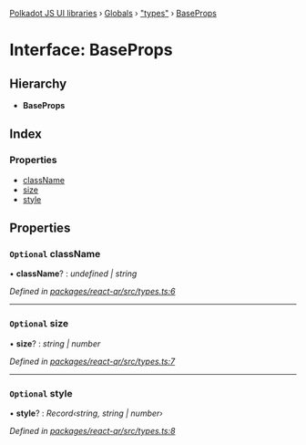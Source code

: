 [Polkadot JS UI libraries](../README.md) › [Globals](../globals.md) › ["types"](../modules/_types_.md) › [BaseProps](_types_.baseprops.md)

# Interface: BaseProps

## Hierarchy

* **BaseProps**

## Index

### Properties

* [className](_types_.baseprops.md#optional-classname)
* [size](_types_.baseprops.md#optional-size)
* [style](_types_.baseprops.md#optional-style)

## Properties

### `Optional` className

• **className**? : *undefined | string*

*Defined in [packages/react-qr/src/types.ts:6](https://github.com/polkadot-js/ui/blob/9579e6b7/packages/react-qr/src/types.ts#L6)*

___

### `Optional` size

• **size**? : *string | number*

*Defined in [packages/react-qr/src/types.ts:7](https://github.com/polkadot-js/ui/blob/9579e6b7/packages/react-qr/src/types.ts#L7)*

___

### `Optional` style

• **style**? : *Record‹string, string | number›*

*Defined in [packages/react-qr/src/types.ts:8](https://github.com/polkadot-js/ui/blob/9579e6b7/packages/react-qr/src/types.ts#L8)*
